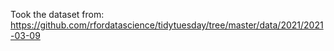 Took the dataset from: https://github.com/rfordatascience/tidytuesday/tree/master/data/2021/2021-03-09
